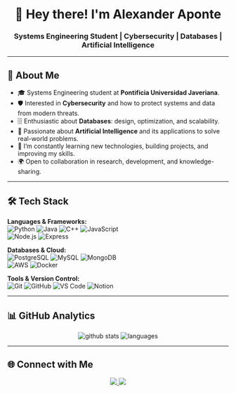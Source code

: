 <h1 align="center">👋 Hey there! I'm Alexander Aponte</h1>
<h3 align="center">Systems Engineering Student | Cybersecurity | Databases | Artificial Intelligence</h3>

---

## 🔎 About Me
- 🎓 Systems Engineering student at **Pontificia Universidad Javeriana**.  
- 🛡️ Interested in **Cybersecurity** and how to protect systems and data from modern threats.  
- 🗄️ Enthusiastic about **Databases**: design, optimization, and scalability.  
- 🤖 Passionate about **Artificial Intelligence** and its applications to solve real-world problems.  
- 📖 I’m constantly learning new technologies, building projects, and improving my skills.  
- 🌍 Open to collaboration in research, development, and knowledge-sharing.  

---

## 🛠️ Tech Stack
**Languages & Frameworks:**  
![Python](https://img.shields.io/badge/-Python-3776AB?logo=python&logoColor=white) 
![Java](https://img.shields.io/badge/-Java-007396?logo=java&logoColor=white) 
![C++](https://img.shields.io/badge/-C++-00599C?logo=cplusplus&logoColor=white) 
![JavaScript](https://img.shields.io/badge/-JavaScript-F7DF1E?logo=javascript&logoColor=black)  
![Node.js](https://img.shields.io/badge/-Node.js-339933?logo=node.js&logoColor=white) 
![Express](https://img.shields.io/badge/-Express-000000?logo=express&logoColor=white)  

**Databases & Cloud:**  
![PostgreSQL](https://img.shields.io/badge/-PostgreSQL-336791?logo=postgresql&logoColor=white) 
![MySQL](https://img.shields.io/badge/-MySQL-4479A1?logo=mysql&logoColor=white) 
![MongoDB](https://img.shields.io/badge/-MongoDB-47A248?logo=mongodb&logoColor=white)  
![AWS](https://img.shields.io/badge/-AWS-232F3E?logo=amazonaws&logoColor=white) 
![Docker](https://img.shields.io/badge/-Docker-2496ED?logo=docker&logoColor=white)  

**Tools & Version Control:**  
![Git](https://img.shields.io/badge/-Git-F05032?logo=git&logoColor=white) 
![GitHub](https://img.shields.io/badge/-GitHub-181717?logo=github&logoColor=white) 
![VS Code](https://img.shields.io/badge/-VSCode-0078D4?logo=visual-studio-code&logoColor=white) 
![Notion](https://img.shields.io/badge/-Notion-000000?logo=notion&logoColor=white)  

---

## 📊 GitHub Analytics
<p align="center">
  <img src="https://github-readme-stats.vercel.app/api?username=AlexanderAponte&show_icons=true&theme=tokyonight" alt="github stats" />
  <img src="https://github-readme-stats.vercel.app/api/top-langs/?username=AlexanderAponte&layout=compact&theme=tokyonight" alt="languages" />
</p>

---

## 🌐 Connect with Me
<p align="center">
  <a href="https://www.linkedin.com" target="_blank">
    <img src="https://img.shields.io/badge/-LinkedIn-0077B5?logo=linkedin&logoColor=white&style=for-the-badge"/>
  </a>
  <a href="mailto:tuemail@gmail.com">
    <img src="https://img.shields.io/badge/-Email-D14836?logo=gmail&logoColor=white&style=for-the-badge"/>
  </a>
</p>
